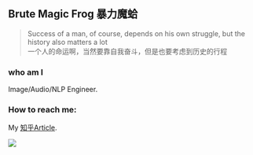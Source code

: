 ## Brute Magic Frog  暴力魔蛤
>  Success of a man, of course, depends on his own struggle, but the history also matters a lot  
>  一个人的命运啊，当然要靠自我奋斗，但是也要考虑到历史的行程


### who am I
Image/Audio/NLP Engineer.

### How to reach me:  
My [知乎Article](https://www.zhihu.com/people/magic-frog-sjtu/posts).

<img align="left" src="https://github-readme-stats.vercel.app/api?username=MagicFrogSJTU&show_icons=true&icon_color=000000&text_color=000000&bg_color=ffffff&hide_title=false&title_color=000000" />

